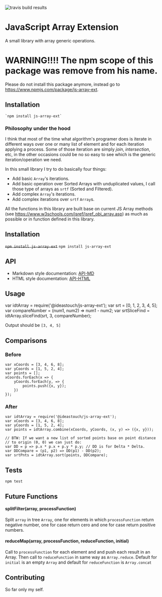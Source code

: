 ![travis build results](https://travis-ci.org/ideastouch/js-array-ext.svg?branch=master)    

JavaScript Array Extension
=========

A small library with array generic operations.

#  WARNING!!!! The npm scope of this package was remove from his name.
Please do not install this package anymore, instead go to <https://www.npmjs.com/package/js-array-ext>.

## Installation

	`npm install js-array-ext`

### Philosophy under the hood
I think that most of the time what algorithm's programer does is iterate in different ways over one or many list of element and for each iteration applying a process.
Some of those iteration are simply _join_, _intersection_, etc, in the other occasions could be no so easy to see which is the generic iteration/operation we need.

In this small library I try to do basically four things:
- Add basic `Array`'s iterations.
- Add basic operation over Sorted Arrays with unduplicated values, I call those type of arrays as `srtf` (Sorted and Filtered).
- Add complex `Array`'s iterations.
- Add complex iterations over `srtf` `Array`s.

All the functions in this library are built base on current JS Array methods (see <https://www.w3schools.com/jsref/jsref_obj_array.asp>) as much as possible or in function defined in this library.

## Installation

  ~~`npm install js-array-ext`~~
	`npm install js-array-ext`

## API
- Markdown style documentation: [API-MD](https://github.com/ideastouch/js-array-ext/blob/master/docs/index.md)
- HTML style documentation: [API-HTML](https://htmlpreview.github.io/?https://github.com/ideastouch/js-array-ext/blob/master/html/global.html)

## Usage

  var idtArray = require('@ideastouch/js-array-ext');
	var srt = [0, 1, 2, 3, 4, 5];
	var compareNumber = (num1, num2) => num1 - num2;
	var srtSliceFind = idtArray.sliceFind(srt, 3, compareNumber);
  
  
  Output should be `[3, 4, 5]`

## Comparisons 
### Before

	var xCoords = [3, 4, 6, 8];
	var yCoords = [1, 5, 2, 4];
	var points = [];
	xCoords.forEach(x => {
		yCoords.forEach(y, => {
			points.push({x, y});
		})
	});


### After

	var idtArray = require('@ideastouch/js-array-ext');
	var xCoords = [3, 4, 6, 8];
	var yCoords = [1, 5, 2, 4];
	var points = idtArray.combine(xCoords, yCoords, (x, y) => ({x, y}));
	
	// BTW: If we want a new list of sorted points base on point distance
	// to origin (0, 0) we can just do:
	var DD = p => p.x * p.x + p.y * p.y; // DD is for Delta * Delta.
	var DDCompare = (p1, p2) => DD(p1) - DD(p2);
	var srtPnts = idtArray.sort(points, DDCompare);

## Tests

  `npm test`

## Future Functions

#### splitFilter(array, processFunction) 

Split `array` in tree `Array`, one for elements in which `processFunction` return negative number, one for case return cero and one for case return positive numbers.

#### reduceMap(array, processFunction, reduceFunction, initial) 

Call to `processFunction` for each element and and push each result in an Array. Then call to `reduceFunction` in same way as `Array.reduce`. Default for `initial` is an empty `Array` and default for `reduceFunction` is `Array.concat`

## Contributing

So far only my self.